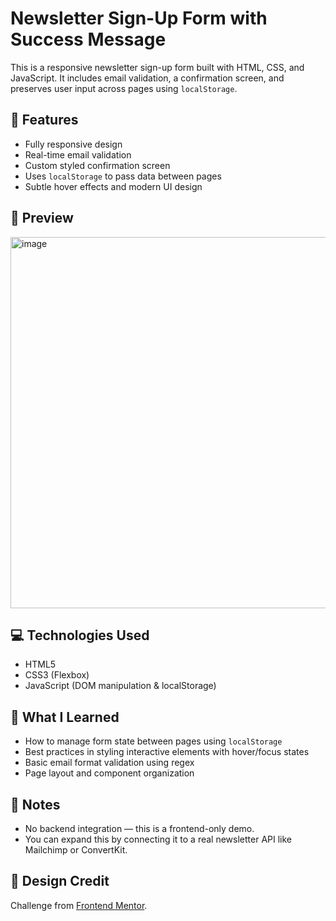# Newsletter Sign-Up Form with Success Message

This is a responsive newsletter sign-up form built with HTML, CSS, and JavaScript. It includes email validation, a confirmation screen, and preserves user input across pages using `localStorage`.

## 🚀 Features

- Fully responsive design
- Real-time email validation
- Custom styled confirmation screen
- Uses `localStorage` to pass data between pages
- Subtle hover effects and modern UI design

## 📸 Preview

<img width="763" height="594" alt="image" src="https://github.com/user-attachments/assets/b56cb109-8f69-4c6d-a9c5-efa244544c47" />


## 💻 Technologies Used

- HTML5
- CSS3 (Flexbox)
- JavaScript (DOM manipulation & localStorage)

## 🧠 What I Learned

- How to manage form state between pages using `localStorage`
- Best practices in styling interactive elements with hover/focus states
- Basic email format validation using regex
- Page layout and component organization

## 📌 Notes

- No backend integration — this is a frontend-only demo.
- You can expand this by connecting it to a real newsletter API like Mailchimp or ConvertKit.

## 🎨 Design Credit

Challenge from [Frontend Mentor](https://www.frontendmentor.io/).
